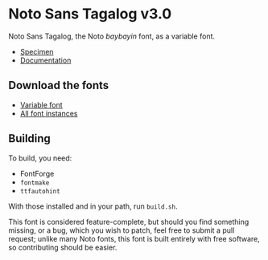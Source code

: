 # Noto Sans Tagalog v3.0

Noto Sans Tagalog, the Noto _baybayin_ font, as a variable font.

* [Specimen](https://raw.githubusercontent.com/ctrlcctrlv/Noto-Sans-Tagalog-v3/master/specimen.pdf)
* [Documentation](https://raw.githubusercontent.com/ctrlcctrlv/Noto-Sans-Tagalog-v3/master/documentation.pdf)

## Download the fonts
* [Variable font](https://github.com/ctrlcctrlv/Noto-Sans-Tagalog-v3/raw/master/dist/NotoSansTagalog.ttf)
* [All font instances](https://github.com/ctrlcctrlv/Noto-Sans-Tagalog-v3/tree/master/dist)

## Building

To build, you need:

* FontForge
* `fontmake`
* `ttfautohint`

With those installed and in your path, run `build.sh`.

This font is considered feature-complete, but should you find something missing, or a bug, which you wish to patch, feel free to submit a pull request; unlike many Noto fonts, this font is built entirely with free software, so contributing should be easier.
